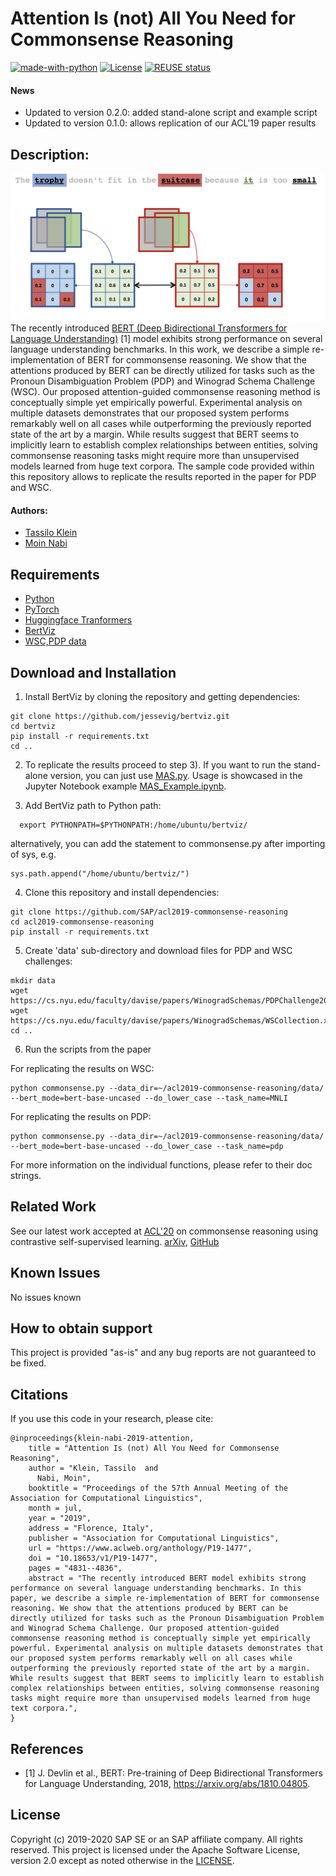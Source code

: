 # Attention Is (not) All You Need for Commonsense Reasoning
[![made-with-python](https://img.shields.io/badge/Made%20with-Python-red.svg)](#python)
[![License](https://img.shields.io/badge/License-Apache%202.0-blue.svg)](https://opensource.org/licenses/Apache-2.0)
[![REUSE status](https://api.reuse.software/badge/github.com/SAP-samples/acl2019-commonsense)](https://api.reuse.software/info/github.com/SAP-samples/acl2019-commonsense)


#### News
- Updated to version 0.2.0: added stand-alone script and example script
- Updated to version 0.1.0: allows replication of our ACL'19 paper results


## Description:
![Schematic Illustration MAS](https://github.com/SAP-samples/acl2019-commonsense/blob/master/img/mas_illustration.png)
The recently introduced [BERT (Deep Bidirectional Transformers for Language Understanding)](https://github.com/google-research/bert) [1] model exhibits strong performance on several language understanding benchmarks. In this work, we describe a simple re-implementation of BERT for commonsense reasoning. We show that the attentions produced by BERT can be directly utilized for tasks such as the Pronoun Disambiguation Problem (PDP) and Winograd Schema Challenge (WSC). Our proposed attention-guided commonsense reasoning method is conceptually simple yet empirically powerful. Experimental analysis on multiple datasets demonstrates that our proposed system performs remarkably well on all cases while outperforming the previously reported state of the art by a margin. While results suggest that BERT seems to implicitly learn to establish complex relationships between entities, solving commonsense reasoning tasks might require more than unsupervised models learned from huge text corpora.
The sample code provided within this repository allows to replicate the results reported in the paper for PDP and WSC.
#### Authors:
 - [Tassilo Klein](https://tjklein.github.io/)
 - [Moin Nabi](https://moinnabi.github.io/)

## Requirements
- [Python](https://www.python.org/)
- [PyTorch](https://pytorch.org/)
- [Huggingface Tranformers](https://github.com/huggingface/transformers)
- [BertViz](https://github.com/jessevig/bertviz)
- [WSC,PDP data](https://cs.nyu.edu/faculty/davise/papers/WinogradSchemas/)

## Download and Installation
1. Install BertViz by cloning the repository and getting dependencies:
```
git clone https://github.com/jessevig/bertviz.git
cd bertviz
pip install -r requirements.txt
cd ..
```

2. To replicate the results proceed to step 3). If you want to run the stand-alone version, you can just use [MAS.py](https://github.com/SAP-samples/acl2019-commonsense-reasoning/blob/master/MAS.py). Usage is showcased in the Jupyter Notebook example [MAS_Example.ipynb](https://github.com/SAP-samples/acl2019-commonsense-reasoning/blob/master/MAS_Example.ipynb).

3. Add BertViz path to Python path:
```
  export PYTHONPATH=$PYTHONPATH:/home/ubuntu/bertviz/
```
alternatively, you can add the statement to commonsense.py after importing of sys, e.g.
```
sys.path.append("/home/ubuntu/bertviz/")
```

4. Clone this repository and install dependencies:
```
git clone https://github.com/SAP/acl2019-commonsense-reasoning
cd acl2019-commonsense-reasoning
pip install -r requirements.txt
```

5. Create 'data' sub-directory and download files for PDP and WSC challenges:
```
mkdir data
wget https://cs.nyu.edu/faculty/davise/papers/WinogradSchemas/PDPChallenge2016.xml
wget https://cs.nyu.edu/faculty/davise/papers/WinogradSchemas/WSCollection.xml
cd ..
```
6. Run the scripts from the paper

For replicating the results on WSC:
```
python commonsense.py --data_dir=~/acl2019-commonsense-reasoning/data/ --bert_mode=bert-base-uncased --do_lower_case --task_name=MNLI
```

For replicating the results on PDP:
```
python commonsense.py --data_dir=~/acl2019-commonsense-reasoning/data/ --bert_mode=bert-base-uncased --do_lower_case --task_name=pdp
```

For more information on the individual functions, please refer to their doc strings.

## Related Work
See our latest work accepted at [ACL'20](http://acl2020.org/) on commonsense reasoning using contrastive self-supervised learning. [arXiv](https://arxiv.org/abs/2005.00669), [GitHub](https://github.com/SAP-samples/acl2020-commonsense/)

## Known Issues
No issues known


## How to obtain support
This project is provided "as-is" and any bug reports are not guaranteed to be fixed.


## Citations
If you use this code in your research,
please cite:

```
@inproceedings{klein-nabi-2019-attention,
    title = "Attention Is (not) All You Need for Commonsense Reasoning",
    author = "Klein, Tassilo  and
      Nabi, Moin",
    booktitle = "Proceedings of the 57th Annual Meeting of the Association for Computational Linguistics",
    month = jul,
    year = "2019",
    address = "Florence, Italy",
    publisher = "Association for Computational Linguistics",
    url = "https://www.aclweb.org/anthology/P19-1477",
    doi = "10.18653/v1/P19-1477",
    pages = "4831--4836",
    abstract = "The recently introduced BERT model exhibits strong performance on several language understanding benchmarks. In this paper, we describe a simple re-implementation of BERT for commonsense reasoning. We show that the attentions produced by BERT can be directly utilized for tasks such as the Pronoun Disambiguation Problem and Winograd Schema Challenge. Our proposed attention-guided commonsense reasoning method is conceptually simple yet empirically powerful. Experimental analysis on multiple datasets demonstrates that our proposed system performs remarkably well on all cases while outperforming the previously reported state of the art by a margin. While results suggest that BERT seems to implicitly learn to establish complex relationships between entities, solving commonsense reasoning tasks might require more than unsupervised models learned from huge text corpora.",
}
```

## References
- [1] J. Devlin et al., BERT: Pre-training of Deep Bidirectional Transformers for Language Understanding, 2018, https://arxiv.org/abs/1810.04805.


## License
Copyright (c) 2019-2020 SAP SE or an SAP affiliate company. All rights reserved. This project is licensed under the Apache Software License, version 2.0 except as noted otherwise in the [LICENSE](LICENSES/Apache-2.0.txt).
